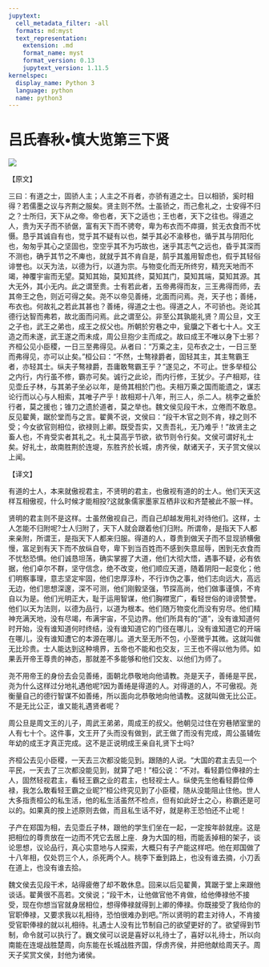```yaml
---
jupytext:
  cell_metadata_filter: -all
  formats: md:myst
  text_representation:
    extension: .md
    format_name: myst
    format_version: 0.13
    jupytext_version: 1.11.5
kernelspec:
  display_name: Python 3
  language: python
  name: python3
---
```

# 吕氏春秋&#8226;慎大览第三下贤

![](image/cover.jpg)

【原文】

三曰：有道之士，固骄人主；人主之不肖者，亦骄有道之士。日以相骄，奚时相得？若儒墨之议与齐荆之服矣。贤主则不然。士虽骄之，而己愈礼之，士安得不归之？士所归，天下从之帝。帝也者，天下之适也；王也者，天下之往也。得道之人，贵为天子而不骄倨，富有天下而不骋夸，卑为布衣而不瘁摄，贫无衣食而不忧慑。恳乎其诚自有也，觉乎其不疑有以也，桀乎其必不渝移也，循乎其与阴阳化也，匆匆乎其心之坚固也，空空乎其不为巧故也，迷乎其志气之远也，昏乎其深而不测也，确乎其节之不庳也，就就乎其不肯自是，鹄乎其羞用智虑也，假乎其轻俗诽誉也。以天为法，以德为行，以道为宗。与物变化而无所终穷，精充天地而不竭，神覆宇宙而无望。莫知其始，莫知其终，莫知其门，莫知其端，莫知其源。其大无外，其小无内。此之谓至贵。士有若此者，五帝弗得而友，三王弗得而师，去其帝王之色，则近可得之矣。尧不以帝见善绻，北面而问焉。尧，天子也；善绻，布衣也。何故礼之若此其甚也？善绻，得道之士也。得道之人，不可骄也。尧论其德行达智而弗若，故北面而问焉。此之谓至公。非至公其孰能礼贤？周公旦，文王之子也，武王之弟也，成王之叔父也。所朝於穷巷之中，瓮牖之下者七十人。文王造之而未遂，武王遂之而未成，周公旦抱少主而成之。故曰成王不唯以身下士邪？齐桓公见小臣稷，一日三至弗得见。从者曰：“万乘之主，见布衣之士，一日三至而弗得见，亦可以止矣。”桓公曰：“不然，士骜禄爵者，固轻其主，其主骜霸王者，亦轻其士。纵夫子骜禄爵，吾庸敢骜霸王乎？”遂见之，不可止。世多举桓公之内行，内行虽不修，霸亦可矣。诚行之此论，而内行修，王犹少。子产相郑，往见壶丘子林，与其弟子坐必以年，是倚其相於门也。夫相万乘之国而能遗之，谋志论行而以心与人相索，其唯子产乎！故相郑十八年，刑三人，杀二人。桃李之垂於行者，莫之援也；锥刀之遗於道者，莫之举也。魏文侯见段干木，立倦而不敢息。反见翟黄，踞於堂而与之言。翟黄不说，文侯曰：“段干木官之则不肯，禄之则不受；今女欲官则相位，欲禄则上卿。既受吾实，又责吾礼，无乃难乎！”故贤主之畜人也，不肯受实者其礼之。礼士莫高乎节欲，欲节则令行矣。文侯可谓好礼士矣。好礼士，故南胜荆於连堤，东胜齐於长城，虏齐侯，献诸天子，天子赏文侯以上闻。

【译文】

有道的士人，本来就傲视君主，不贤明的君主，也傲视有道的的士人。他们天天这样互相傲视，什么时候才能相投?这就象儒家墨家互栖非议和齐楚被此不服一样。

贤明的君主则不是这样。士虽然傲视自己，而自己却越发用礼对待他们。这样，士人怎能不归附呢?士人归附了，天下人就会跟着他们归附。所谓帝，是指天下人都来亲附，所谓王，是指天下人都来归服。得道的人，尊贵到做天子而不显现骄横傲慢，富足到有天下而不放纵自夸，卑下到当百姓而不感到失意屈辱，困到无衣食而不忧愁恐惧。他们诚恳坦荡，确实掌握了大道，他们大彻大悟，遇事不疑，必有依据，他们卓尔不群，坚守信念，绝不改变，他们顺应天道，随着阴阳一起变化；他们明察事理，意志坚定牢固，他们忠厚淳朴，不行诈伪之事，他们志向远大，高远无边，他们思想深邃，深不可测，他们刚毅坚强，节探高尚，他们做事谨慎，不肯自以为是。他们光明正大，耻于运用智谋，他们胸襟宽广，看轻世俗的诽谤赞誉。他们以天为法则，以德为品行，以道为根本。他们随万物变化而没有穷尽。他们精神充满天地，没有尽竭，布满宇宙，不见边界。他们所具有的“道”，没有谁知道何时开始，没有谁知道何时终结，没有谁知道它的门径在哪儿，没有谁知道它的开端在哪儿，没有谁知遭它的本源在哪儿。道大至无所不包，小至微乎其微。这就叫做无比珍贵。士人能达到这种境界，五帝也不能和也交友，三王也不得以他为师。如果丢开帝王尊贵的神态，那就差不多能够和他们交友、以他们为师了。

尧不用帝王的身份去会见善绻，面朝北恭敬地向他请教。尧是天子，善绻是平民，尧为什么这样过分地礼遇他呢?因为善绻是得道的人。对得道的人，不可傲视。尧衡量自己的德行智谋不如善绻，所以面向北恭敬地向他请教。这就叫做无比公正。不是无比公正，谁又能礼遇贤者呢？

周公旦是周文王的儿子，周武王弟弟，周成王的叔父。他朝见过住在穷巷陋室里的人有七十个。这件事，文王开了头而没有做到，武王做了而没有完成，周公虽辅佐年幼的成王才真正完成。这不是正说明成王亲自礼贤下士吗?

齐桓公去见小臣稷，一天去三次都没能见到。跟随的人说。“大国的君主去见一个平民，一天去了三次都没能见到，就算了吧！”桓公说：“不对。看轻爵位俸禄的士人，固然轻视君主，看轻王霸之业的君主，也轻视士人。纵使先生他看轻爵位俸禄，我怎么敢看轻王霸之业昵?”桓公终究见到了小臣稷，随从没能阻止住他。世人大多指责桓公的私生活，他的私生活虽然不检点，但有如此好士之心，称霸还是可以的。如果真的按上述原则去做，而且私生话不好，就是称王恐怕还不止呢！

子产在郑国为相，去见壶丘子林，跟他的学生们坐在一起，一定按年龄就座。这是把相位的尊贵放在一边而不凭它去居上座．身为大国的相，而能丢掉相的架子，谈论思想，议论品行，真心实意地与人探索，大概只有子产能这样吧。他在郑国做了十八年相，仅处罚三个人，杀死两个人。桃李下垂到路上，也没有谁去摘，小刀丢在道上，也没有谁去拾。

魏文侯去见段干术，站得疲倦了却不敢休息。回来以后见翟黄，箕踞于堂上来跟他谈话。翟黄很不高若。文侯说；“段干木，让他做官他不肯做，给他俸禄他不接受，现在你想当官就身居相位，想得俸禄就得到上卿的俸禄。你既接受了我给你的官职俸禄，又要求我以礼相待，恐怕很难办到吧。”所以贤明的君主对待人，不肯接受官职俸禄的就以礼相待。礼遇士人没有比节制自己的欲望更好的了。欲望得到节制，命令就可以执行了。巍文侯可以说是喜好以礼待士了，喜好以礼待士，所以向南能在连堤战胜楚周，向东能在长城战胜齐国，俘虏齐侯，并把他献给周天子。周天子奖赏文侯，封他为诸侯。




